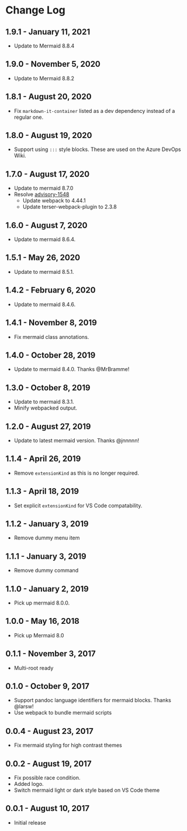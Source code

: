 # Change Log

## 1.9.1 - January 11, 2021

- Update to Mermaid 8.8.4

## 1.9.0 - November 5, 2020

- Update to Mermaid 8.8.2

## 1.8.1 - August 20, 2020

- Fix `markdown-it-container` listed as a dev dependency instead of a regular one. 

## 1.8.0 - August 19, 2020

- Support using `:::` style blocks. These are used on the Azure DevOps Wiki.

## 1.7.0 - August 17, 2020

- Update to mermaid 8.7.0
- Resolve [advisory-1548](https://npmjs.com/advisories/1548)
  - Update webpack to 4.44.1
  - Update terser-webpack-plugin to 2.3.8

## 1.6.0 - August 7, 2020

- Update to mermaid 8.6.4.

## 1.5.1 - May 26, 2020

- Update to mermaid 8.5.1.

## 1.4.2 - February 6, 2020

- Update to mermaid 8.4.6.

## 1.4.1 - November 8, 2019
- Fix mermaid class annotations.

## 1.4.0 - October 28, 2019
- Update to mermaid 8.4.0. Thanks @MrBramme!

## 1.3.0 - October 8, 2019
- Update to mermaid 8.3.1.
- Minify webpacked output.

## 1.2.0 - August 27, 2019
- Update to latest mermaid version. Thanks @jnnnnn!

## 1.1.4 - April 26, 2019
- Remove `extensionKind` as this is no longer required.

## 1.1.3 - April 18, 2019
- Set explicit `extensionKind` for VS Code compatability.

## 1.1.2 - January 3, 2019
- Remove dummy menu item

## 1.1.1 - January 3, 2019
- Remove dummy command

## 1.1.0 - January 2, 2019
- Pick up mermaid 8.0.0.

## 1.0.0 - May 16, 2018
- Pick up Mermaid 8.0

## 0.1.1 - November 3, 2017
- Multi-root ready

## 0.1.0 - October 9, 2017
- Support pandoc language identifiers for mermaid blocks. Thanks @larsw!
- Use webpack to bundle mermaid scripts

## 0.0.4 - August 23, 2017
- Fix mermaid styling for high contrast themes

## 0.0.2 - August 19, 2017
- Fix possible race condition.
- Added logo.
- Switch mermaid light or dark style based on VS Code theme

## 0.0.1 - August 10, 2017
- Initial release
